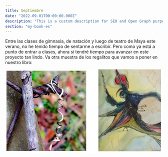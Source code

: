 ```yaml
---
title: Septiembre
date: "2022-09-01T00:00:00.000Z"
description: "This is a custom description for SEO and Open Graph purposes, rather than the default generated excerpt. Simply add a description field to the frontmatter."
section: "my-book-es"
---
```


Entre las clases de gimnasia, de natación y luego de teatro de Maya este verano, no he tenido tiempo de sentarme a escribir.
Pero como ya está a punto de entrar a clases, ahora sí tendré tiempo para avanzar en este proyecto tan lindo.
Va otra muestra de los regalitos que vamos a poner en nuestro libro:

![PostImg](../images/sep22.jpg)
